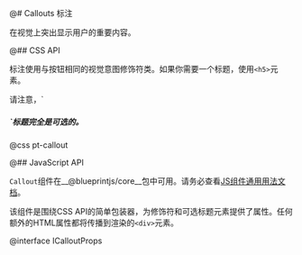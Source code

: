 @# Callouts 标注

在视觉上突出显示用户的重要内容。

@## CSS API

标注使用与按钮相同的视觉意图修饰符类。如果你需要一个标题，使用`<h5>`元素。

<div class="pt-callout pt-intent-primary pt-icon-info-sign">
    请注意，`<h5>`标题完全是可选的。
</div>

@css pt-callout

@## JavaScript API

`Callout`组件在__@blueprintjs/core__包中可用。请务必查看[JS组件通用用法文档](#blueprint.usage)。

该组件是围绕CSS API的简单包装器，为修饰符和可选标题元素提供了属性。任何额外的HTML属性都将传播到渲染的`<div>`元素。

@interface ICalloutProps
